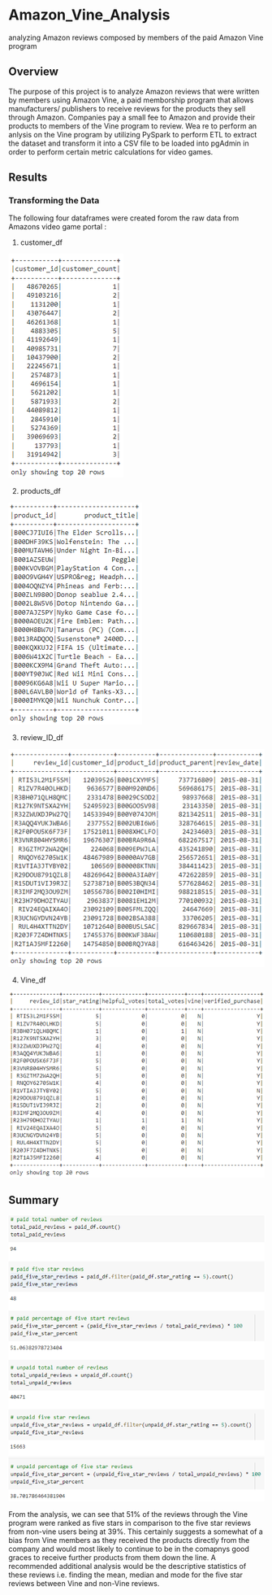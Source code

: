 # Amazon_Vine_Analysis
analyzing Amazon reviews composed by members of the paid Amazon Vine program

## Overview
The purpose of this project is to analyze Amazon reviews that were written by members using Amazon Vine, a paid memborship program that allows manufacturers/ publishers to receive reviews for the products they sell through Amazon. Companies pay a small fee to Amazon and provide their products to members of the Vine program to review. Wea re to perform an anlysis on the Vine program by utilizing PySpark to perform ETL to extract the dataset and transform it into a CSV file to be loaded into pgAdmin in order to perform certain metric calculations for video games.

## Results

### Transforming the Data

The following four dataframes were created forom the raw data from Amazons video game portal :

1. customer_df

![](Resources/customer.PNG)

2. products_df

![](Resources/products.PNG)

3. review_ID_df

![](Resources/review_id.PNG)

4. Vine_df

![](Resources/vine.PNG)

## Summary
![](Resources/total_reviews_percentage.PNG)

From the analysis, we can see that 51% of the reviews through the Vine program were ranked as five stars in comparison to the five star reviews from non-vine users being at 39%. This certainly suggests a somewhat of a bias from Vine members as they received the products directly from the company and would most likely to continue to be in the comapnys good graces to receive further products from them down the line. A recommended additional analysis would be the descriptive statistics of these reviews i.e. finding the mean, median and mode for the five star reviews between Vine and non-Vine reviews.
